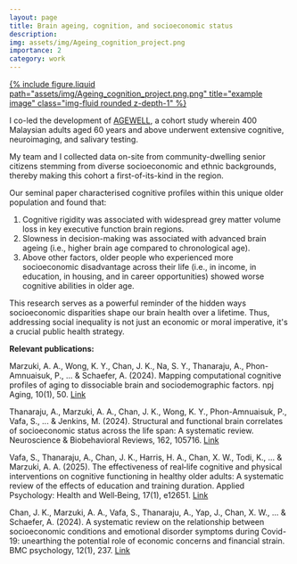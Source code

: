 ```yaml
---
layout: page
title: Brain ageing, cognition, and socioeconomic status
description: 
img: assets/img/Ageing_cognition_project.png
importance: 2
category: work
---
```

<div class="row justify-content-sm-center">
  <div class="col-sm-6 mt-3 mt-md-0">
    <a href="https://www.nature.com/articles/s41514-024-00171-3" target="_blank" rel="noopener noreferrer">
      {% include figure.liquid path="assets/img/Ageing_cognition_project.png.png" title="example image" class="img-fluid rounded z-depth-1" %}
    </a>
  </div>
</div>

I co-led the development of <a href="https://www.researchgate.net/publication/366364517_AGEWELL_Investigating_the_predictors_of_healthy_neurocognitive_ageing_in_a_socioeconomically_and_ethnically_diverse_Malaysian_cohort?channel=doi&linkId=639d2fc3095a6a7774373d0e&showFulltext=true ">AGEWELL</a>, a cohort study wherein 400 Malaysian adults aged 60 years and above underwent extensive cognitive, neuroimaging, and salivary testing.  

My team and I collected data on-site from community-dwelling senior citizens stemming from diverse socioeconomic and ethnic backgrounds, thereby making this cohort a first-of-its-kind in the region.

Our seminal paper characterised cognitive profiles within this unique older population and found that:

<ol>
  <li>Cognitive rigidity was associated with widespread grey matter volume loss in key executive function brain regions.</li>
  <li>Slowness in decision-making was associated with advanced brain ageing (i.e., higher brain age compared to chronological age).</li>
  <li>Above other factors, older people who experienced more socioeconomic disadvantage across their life (i.e., in income, in education, in housing, and in career opportunities) showed worse cognitive abilities in older age.</li>
</ol>

This research serves as a powerful reminder of the hidden ways socioeconomic disparities shape our brain health over a lifetime. Thus, addressing social inequality is not just an economic or moral imperative, it's a crucial public health strategy.

<b>Relevant publications:</b>

Marzuki, A. A., Wong, K. Y., Chan, J. K., Na, S. Y., Thanaraju, A., Phon-Amnuaisuk, P., ... & Schaefer, A. (2024). Mapping computational cognitive profiles of aging to dissociable brain and sociodemographic factors. npj Aging, 10(1), 50. <a href="https://www.nature.com/articles/s41514-024-00171-3">Link</a>

Thanaraju, A., Marzuki, A. A., Chan, J. K., Wong, K. Y., Phon-Amnuaisuk, P., Vafa, S., ... & Jenkins, M. (2024). Structural and functional brain correlates of socioeconomic status across the life span: A systematic review. Neuroscience & Biobehavioral Reviews, 162, 105716. <a href="https://www.sciencedirect.com/science/article/abs/pii/S0149763424001854">Link</a>

Vafa, S., Thanaraju, A., Chan, J. K., Harris, H. A., Chan, X. W., Todi, K., ... & Marzuki, A. A. (2025). The effectiveness of real‐life cognitive and physical interventions on cognitive functioning in healthy older adults: A systematic review of the effects of education and training duration. Applied Psychology: Health and Well‐Being, 17(1), e12651. <a href="https://iaap-journals.onlinelibrary.wiley.com/doi/abs/10.1111/aphw.12651?casa_token=4OvSEITaADkAAAAA:o_NoupPVt_-phbxrC-IfCAZAOMSxBj1dTIMAyb_ZNML1bYD3oC02zYngOy6LgTXSMrqixVnBQm84">Link</a>

Chan, J. K., Marzuki, A. A., Vafa, S., Thanaraju, A., Yap, J., Chan, X. W., ... & Schaefer, A. (2024). A systematic review on the relationship between socioeconomic conditions and emotional disorder symptoms during Covid-19: unearthing the potential role of economic concerns and financial strain. BMC psychology, 12(1), 237. <a href="https://link.springer.com/article/10.1186/s40359-024-01715-8">Link</a>
